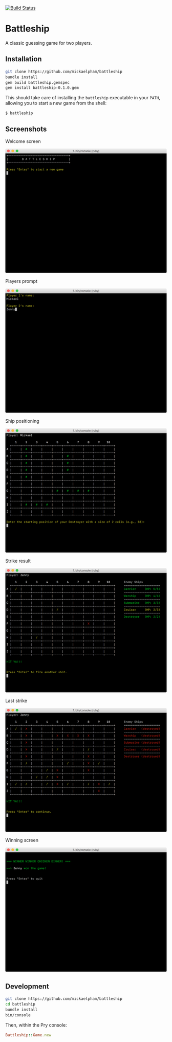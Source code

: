 [![Build Status](https://travis-ci.org/mickaelpham/battleship.svg?branch=master)](https://travis-ci.org/mickaelpham/battleship)

# Battleship

A classic guessing game for two players.

## Installation

```sh
git clone https://github.com/mickaelpham/battleship
bundle install
gem build battleship.gemspec
gem install battleship-0.1.0.gem
```

This should take care of installing the `battleship` executable in your `PATH`,
allowing you to start a new game from the shell:

```
$ battleship
```

## Screenshots

Welcome screen

![screen-01](/img/screen-01.png?raw=true "Welcome screen")

Players prompt

![screen-02](/img/screen-02.png?raw=true "Players prompt")

Ship positioning

![screen-03](/img/screen-03.png?raw=true "Ship positioning")

Strike result

![screen-04](/img/screen-04.png?raw=true "Strike result")

Last strike

![screen-05](/img/screen-05.png?raw=true "Last strike")

Winning screen

![screen-06](/img/screen-06.png?raw=true "Winning screen")

## Development

```sh
git clone https://github.com/mickaelpham/battleship
cd battleship
bundle install
bin/console
```

Then, within the Pry console:

```ruby
Battleship::Game.new
```
